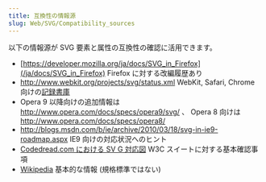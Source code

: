 ```yaml
---
title: 互換性の情報源
slug: Web/SVG/Compatibility_sources
---
```


以下の情報源が SVG 要素と属性の互換性の確認に活用できます。

- [https://developer.mozilla.org/ja/docs/SVG_in_Firefox](/ja/docs/SVG_in_Firefox) Firefox に対する改編履歴あり
- <http://www.webkit.org/projects/svg/status.xml> WebKit, Safari, Chrome 向けの[記録書庫](http://wayback.archive.org/web/*/http://www.webkit.org/projects/svg/status.xml)
- Opera 9 以降向けの追加情報は <http://www.opera.com/docs/specs/opera9/svg/> 、 Opera 8 向けは <http://www.opera.com/docs/specs/opera8/>
- <http://blogs.msdn.com/b/ie/archive/2010/03/18/svg-in-ie9-roadmap.aspx> IE9 向けの対応状況へのヒント
- [Codedread.com における SV G 対応図](http://www.codedread.com/svg-support.php) W3C スイートに対する基本確認事項
- [Wikipedia](https://ja.wikipedia.org/wiki/Scalable_Vector_Graphics) 基本的な情報 (規格標準ではない)
